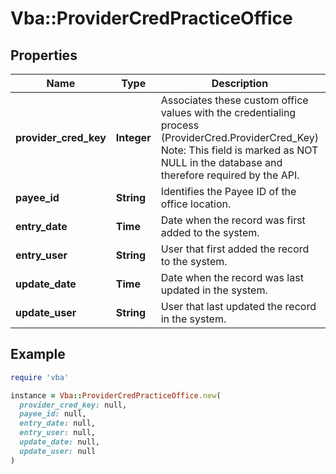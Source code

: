 # Vba::ProviderCredPracticeOffice

## Properties

| Name | Type | Description | Notes |
| ---- | ---- | ----------- | ----- |
| **provider_cred_key** | **Integer** | Associates these custom office values with the credentialing process (ProviderCred.ProviderCred_Key) Note: This field is marked as NOT NULL in the database and therefore required by the API. |  |
| **payee_id** | **String** | Identifies the Payee ID of the office location. |  |
| **entry_date** | **Time** | Date when the record was first added to the system. | [optional] |
| **entry_user** | **String** | User that first added the record to the system. | [optional] |
| **update_date** | **Time** | Date when the record was last updated in the system. | [optional] |
| **update_user** | **String** | User that last updated the record in the system. | [optional] |

## Example

```ruby
require 'vba'

instance = Vba::ProviderCredPracticeOffice.new(
  provider_cred_key: null,
  payee_id: null,
  entry_date: null,
  entry_user: null,
  update_date: null,
  update_user: null
)
```


